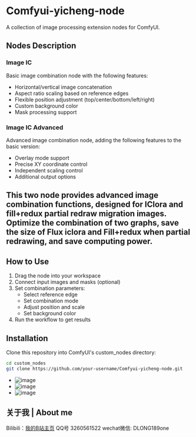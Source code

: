 # Comfyui-yicheng-node

A collection of image processing extension nodes for ComfyUI.

## Nodes Description

### Image IC
Basic image combination node with the following features:
- Horizontal/vertical image concatenation
- Aspect ratio scaling based on reference edges
- Flexible position adjustment (top/center/bottom/left/right)
- Custom background color
- Mask processing support

### Image IC Advanced
Advanced image combination node, adding the following features to the basic version:
- Overlay mode support
- Precise XY coordinate control
- Independent scaling control
- Additional output options

## This two node provides advanced image combination functions, designed for IClora and fill+redux partial redraw migration images. Optimize the combination of two graphs, save the size of Flux iclora and Fill+redux when partial redrawing, and save computing power.

## How to Use

1. Drag the node into your workspace
2. Connect input images and masks (optional)
3. Set combination parameters:
   - Select reference edge
   - Set combination mode
   - Adjust position and scale
   - Set background color
4. Run the workflow to get results

## Installation

Clone this repository into ComfyUI's custom_nodes directory:
```bash
cd custom_nodes
git clone https://github.com/your-username/Comfyui-yicheng-node.git
```

   - ![image](https://github.com/user-attachments/assets/a81c8e3f-b32d-4e26-ada5-ecf145fafce6)
   - ![image](https://github.com/user-attachments/assets/a6b75f7c-d8b9-4b3e-aca6-32a6444998fb)
   - ![image](https://github.com/user-attachments/assets/26c561f3-4169-4bc6-8404-e7246349a82f)


## 关于我 | About me

Bilibili：[我的B站主页](https://space.bilibili.com/498399023?spm_id_from=333.1007.0.0)
QQ号 3260561522
wechat微信: DLONG189one



